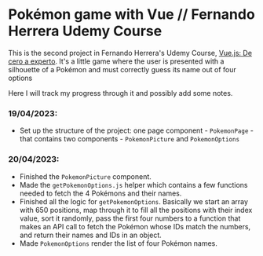 # Pokémon game with Vue // Fernando Herrera Udemy Course

This is the second project in Fernando Herrera's Udemy Course, [Vue.js: De cero a experto](https://www.udemy.com/course/vuejs-fh/). It's a little game where the user is presented with a silhouette of a Pokémon and must correctly guess its name out of four options

Here I will track my progress through it and possibly add some notes.

### **19/04/2023:**

- Set up the structure of the project: one page component - `PokemonPage` - that contains two components - `PokemonPicture` and `PokemonOptions`

### **20/04/2023:**

- Finished the `PokemonPicture` component.
- Made the `getPokemonOptions.js` helper which contains a few functions needed to fetch the 4 Pokémons and their names.
- Finished all the logic for `getPokemonOptions`. Basically we start an array with 650 positions, map through it to fill all the positions with their index value, sort it randomly, pass the first four numbers to a function that makes an API call to fetch the Pokémon whose IDs match the numbers, and return their names and IDs in an object.
- Made `PokemonOptions` render the list of four Pokémon names.
